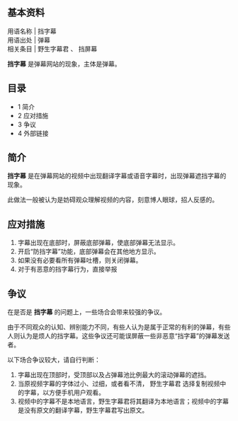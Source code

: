 **基本资料**  
---  
用语名称  |  挡字幕   
用语出处  |  弹幕   
相关条目  |  野生字幕君  、  挡屏幕   
  
**挡字幕** 是弹幕网站的现象，主体是弹幕。

##  目录

  * 1  简介 
  * 2  应对措施 
  * 3  争议 
  * 4  外部链接 

##  简介

**挡字幕** 是在弹幕网站的视频中出现翻译字幕或语音字幕时，出现弹幕遮挡字幕的现象。

此做法一般被认为是妨碍观众理解视频的内容，刻意博人眼球，招人反感的。

##  应对措施

  1. 字幕出现在底部时，屏蔽底部弹幕，使底部弹幕无法显示。 
  2. 开启“防挡字幕”功能，底部弹幕会在其他地方显示。 
  3. 如果没有必要看所有弹幕吐槽，则关闭弹幕。 
  4. 对于有恶意的挡字幕行为，直接举报 

##  争议

在是否是 **挡字幕** 的问题上，一些场合会带来较强的争议。

由于不同观众的认知、辨别能力不同，有些人认为是属于正常的有利的弹幕，有些人则认为是烦人的挡字幕。这些争议还可能误屏蔽一些非恶意“挡字幕”的弹幕发送者。

以下场合争议较大，请自行判断：

  1. 字幕出现在顶部时，受顶部以及占弹幕池比例最大的滚动弹幕的遮挡。 
  2. 当原视频字幕的字体过小、过细，或者看不清，  野生字幕君  选择复制视频中的字幕，以方便手机用户观看。 
  3. 视频中的字幕不是本地语言，野生字幕君将其翻译为本地语言；视频中的字幕是没有原文的翻译字幕，野生字幕君写出原文。 